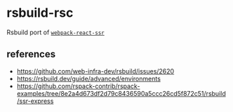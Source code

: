 # rsbuild-rsc

Rsbuild port of [`webpack-react-ssr`](https://github.com/hi-ogawa/reproductions/tree/main/webpack-react-ssr)

## references

- https://github.com/web-infra-dev/rsbuild/issues/2620
- https://rsbuild.dev/guide/advanced/environments
- https://github.com/rspack-contrib/rspack-examples/tree/8e2a4d673df2d79c8436590a5ccc26cd5f872c51/rsbuild/ssr-express
